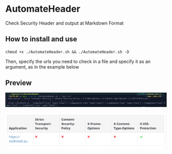 # AutomateHeader
Check Security Header and output at Markdown Format

## How to install and use

`chmod +x ./AutomateHeader.sh && ./AutomateHeader.sh -D ` 

Then, specify the urls you need to check in a file and specify it as an argument, as in the example below 


## Preview

![](img/run.png)

![](img/preview.png)

